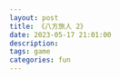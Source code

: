 ```yaml
---
layout: post
title: 《八方旅人 2》
date: 2023-05-17 21:01:00
description: 
tags: game
categories: fun
---
```



